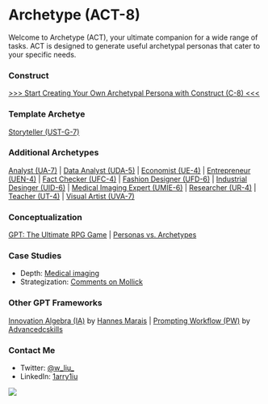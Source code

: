 # Archetype (ACT-8)

Welcome to Archetype (ACT), your ultimate companion for a wide range of tasks. ACT is designed to generate useful archetypal personas that cater to your specific needs.

### Construct

[>>> Start Creating Your Own Archetypal Persona with Construct (C-8) <<<](https://chat.openai.com/share/f4c1171f-19f2-4629-8c15-ed32cbce531f)

### Template Archetye

[Storyteller (UST-G-7)](https://chat.openai.com/share/bd67324f-fff9-4f89-8cb8-f4452e5bd175)

### Additional Archetypes

[Analyst (UA-7)](https://chat.openai.com/share/b6819c00-9bed-4798-aa9c-e23b79f14054) | [Data Analyst (UDA-5)](https://chat.openai.com/share/5148b808-aef2-4f25-a703-34894c965aab) | [Economist (UE-4)](https://chat.openai.com/share/cca42f39-0fc6-46e9-9301-aa31090fbff2) | [Entrepreneur (UEN-4)](https://chat.openai.com/share/ad11e07e-7261-4065-8cb4-29b0bf1e282f) | [Fact Checker (UFC-4)](https://chat.openai.com/share/1558c63b-218f-4b9e-a1f2-0dc1c6f803dc) | [Fashion Designer (UFD-6)](https://chat.openai.com/share/56f37770-1c21-4150-a80e-36c3a21bf295) | [Industrial Desinger (UID-6)](https://chat.openai.com/share/59c6719d-22ee-4056-aafa-114aeddbc783) | [Medical Imaging Expert (UMIE-6)](https://chat.openai.com/share/3f933360-acc7-4a96-bcc6-dda716a4d767) | [Researcher (UR-4)](https://chat.openai.com/share/88942916-beb0-4825-8885-444421e701e9) | [Teacher (UT-4)](https://chat.openai.com/share/4e00fd99-595d-4ae0-af80-a12b1de9537b) | [Visual Artist (UVA-7)](https://chat.openai.com/share/8655d1fa-de97-49c2-a492-f2f179017a7d)

### Conceptualization

[GPT: The Ultimate RPG Game](https://x.com/w_liu_/status/1663385882152554499) | [Personas vs. Archetypes](https://x.com/w_liu_/status/1717873799457296480)

### Case Studies

- Depth: [Medical imaging](https://x.com/w_liu_/status/1709926206521708959)
- Strategization: [Comments on Mollick](https://x.com/w_liu_/status/1708672278618374242)

### Other GPT Frameworks

[Innovation Algebra (IA)](https://innovationalgebra.com/) by [Hannes Marais](https://twitter.com/HiDeeeps) | [Prompting Workflow (PW)](https://github.com/dgcruzing/Prompting-Workflow) by [Advancedcskills](https://twitter.com/advancedcskills)

### Contact Me

- Twitter: [@w_liu_](https://twitter.com/w_liu_)
- LinkedIn: [1arry1iu](https://www.linkedin.com/in/1arry1iu/)

![](https://github.com/1arry1iu/everything/blob/main/ET_Avatar.png)
